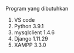 Program yang dibutuhkan
1. VS code
2. Python 3.9.1
3. mysqlclient 1.4.6
4. Django 1.11.29
5. XAMPP 3.3.0
